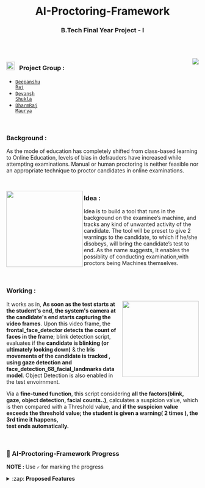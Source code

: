 <h1 align="center">AI-Proctoring-Framework</h1>
<h3 align="center">B.Tech Final Year Project - I</h3>

<br><br>

<img align="right" src="https://user-images.githubusercontent.com/54600788/128983568-928da7b1-a365-49d9-be17-01a94add0fcb.png"></img>

### <img height="22" width="22" src="https://user-images.githubusercontent.com/54600788/128984688-6b040caf-a5ce-4a00-94ae-7d52c21535c5.png"></img> &nbsp; Project Group : 

  * <code>[Deepanshu Raj](https://github.com/deepanshu-Raj)</code>
  * <code>[Devansh Shukla](https://github.com/devanshjsr)</code>
  * <code>[DharmRaj Maurya](https://github.com/Dharm1999)</code>

<br>

### Background :

<p>As the mode of education has completely shifted from class-based learning to Online Education, levels of bias in defrauders have increased while attempting examinations. Manual or human proctoring is neither feasible nor an appropriate technique to proctor candidates in online examinations.</p>

<br>

<img height = "200" align="left" src="https://user-images.githubusercontent.com/54600788/128985687-f1d248d9-1c39-4426-b88e-bdb7f46cb7bf.png"></img>


### Idea :
Idea is to build a tool that runs in the background on the examinee’s machine, and tracks any kind of unwanted activity of the candidate. The tool will be preset to give 2 warnings to the candidate, to which if he/she disobeys, will bring the candidate’s test to end. As the name suggests, It enables the possiblity of conducting examination,with proctors being Machines themselves.</p>

<br>

### Working :
<img height = "200" align="right" src="https://user-images.githubusercontent.com/54600788/128986198-c45a1db1-0c62-42d3-b47a-7a43827b2066.png"></img>

<p>
It works as in, <b>As soon as the test starts at the student's end, the system's camera at the candidate's end starts capturing the video frames</b>. Upon this video frame, the <b>frontal_face_detector detects the count of faces in the frame</b>; blink detection script, evaluates if the <b>candidate is blinking (or ultimately looking down)</b> & the <b>Iris movements of the candidate is tracked , using gaze detection and face_detection_68_facial_landmarks data model</b>. Object Detection is also enabled in the test envoirnment.
</p>

<p>
  Via a <b>fine-tuned function</b>, this script considering <b>all the factors(blink, gaze, object detection, facial counts..)</b>, calculates a suspicion value, which is then compared with a Threshold value, and <b>if the suspicion value exceeds the threshold value; the student is given a warning( 2 times ), the 3rd time it happens,<br> test ends automatically.</b>
</p>
<br>

### 📌 AI-Proctoring-Framework Progress

<b>NOTE : </b> Use <code>&#x2713;</code> for marking the progress

<details>
  
  <summary>:zap: <strong>Proposed Features </strong> </summary>
 
  
- <code>&#x2713;</code> &nbsp; Mouth Tracking
- <code>&#x2713;</code> &nbsp; Eye Tracking
- <code>&#x2713;</code> &nbsp; Gaze Detection
- <code>-</code> &nbsp; Liveliness Detection
- <code>-</code> &nbsp; Object Detection
